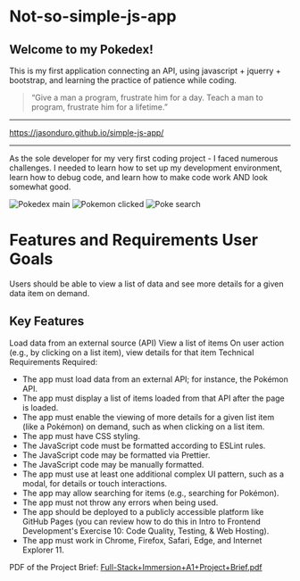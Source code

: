 # Not-so-simple-js-app
## Welcome to my Pokedex!
This is my first application connecting an API, using javascript + jquerry + bootstrap, and learning the practice of patience while coding. 

> “Give a man a program, frustrate him for a day. Teach a man to program, frustrate him for a lifetime.”

----
https://jasonduro.github.io/simple-js-app/

----

As the sole developer for my very first coding project - I faced numerous challenges. I needed to learn how to set up my development environment, learn how to debug code, and learn how to make code work AND look somewhat good.

![Pokedex main](https://github.com/jasonduro/simple-js-app/assets/38364361/76393188-03b7-48d4-8354-9f6dfe1037ec)
![Pokemon clicked](https://github.com/jasonduro/simple-js-app/assets/38364361/48811afd-fc15-46bc-8dc4-e67a570923bd)
![Poke search](https://github.com/jasonduro/simple-js-app/assets/38364361/6d2b8a55-ec78-4698-a438-4de59b4f24f2)

# Features and Requirements User Goals
Users should be able to view a list of data and see more details for a given data item on demand. 

## Key Features
Load data from an external source (API)
View a list of items
On user action (e.g., by clicking on a list item), view details for that item
Technical Requirements
Required:
* The app must load data from an external API; for instance, the Pokémon API.
* The app must display a list of items loaded from that API after the page is loaded.
* The app must enable the viewing of more details for a given list item (like a Pokémon) on
demand, such as when clicking on a list item.
* The app must have CSS styling.
* The JavaScript code must be formatted according to ESLint rules.
* The JavaScript code may be formatted via Prettier.
* The JavaScript code may be manually formatted.
* The app must use at least one additional complex UI pattern, such as a modal, for details or
touch interactions.
* The app may allow searching for items (e.g., searching for Pokémon).
* The app must not throw any errors when being used.
* The app should be deployed to a publicly accessible platform like GitHub Pages (you can
review how to do this in Intro to Frontend Development's Exercise 10: Code Quality, Testing, &
Web Hosting).
* The app must work in Chrome, Firefox, Safari, Edge, and Internet Explorer 11.


PDF of the Project Brief: 
[Full-Stack+Immersion+A1+Project+Brief.pdf](https://github.com/jasonduro/simple-js-app/files/10371395/Full-Stack%2BImmersion%2BA1%2BProject%2BBrief.pdf)

